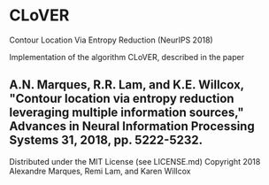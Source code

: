 # CLoVER
Contour Location Via Entropy Reduction (NeurIPS 2018)

Implementation of the algorithm CLoVER, described in the
paper

A.N. Marques, R.R. Lam, and K.E. Willcox,
"Contour location via entropy reduction leveraging multiple
information sources,"
Advances in Neural Information Processing Systems 31, 2018,
pp. 5222-5232.
------------------------------------------------------------
Distributed under the MIT License (see LICENSE.md)
Copyright 2018 Alexandre Marques, Remi Lam, and Karen Willcox
